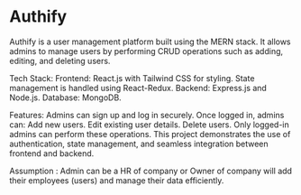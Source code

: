 # Authify
Authify is a user management platform built using the MERN stack. It allows admins to manage users by performing CRUD operations such as adding, editing, and deleting users.

Tech Stack:
Frontend: React.js with Tailwind CSS for styling. State management is handled using React-Redux.
Backend: Express.js and Node.js.
Database: MongoDB.

Features:
Admins can sign up and log in securely.
Once logged in, admins can:
Add new users.
Edit existing user details.
Delete users.
Only logged-in admins can perform these operations.
This project demonstrates the use of authentication, state management, and seamless integration between frontend and backend.

Assumption : Admin can be a HR of company or Owner of company will add their employees (users) and manage their data efficiently.
